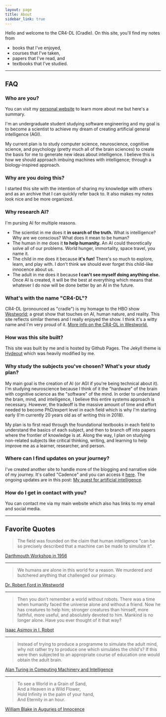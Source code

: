 ```yaml
---
layout: page
title: About
sidebar_link: true
---
```


Hello and welcome to the CR4-DL (Cradle). On this site, you'll find my notes from

- books that I've enjoyed,
- courses that I've taken,
- papers that I've read, and
- textbooks that I've studied.

---

## FAQ

### Who are you?

You can visit my [personal website](https://brianpho.com/) to learn more about me but here's a summary.

I'm an undergraduate student studying software engineering and my goal is to become a scientist to achieve my dream of creating artificial general intelligence (AGI).

My current plan is to study computer science, neuroscience, cognitive science, and psychology (pretty much all of the brain sciences) to create the basis for me to generate new ideas about intelligence. I believe this is how we should approach imbuing machines with intelligence; through a biology-inspired approach.

### Why are you doing this?

I started this site with the intention of sharing my knowledge with others and as
an archive that I can quickly refer back to. It also makes my notes look nice and be more organized.

### Why research AI?

I'm pursing AI for multiple reasons.

- The scientist in me does it **in search of the truth.** What is intelligence? Why are we conscious? What does it mean to be human?
- The human in me does it **to help humanity.** An AI could theoretically solve all of our problems. World hunger, immortality, space travel, you name it.
- The child in me does it because **it's fun!** There's so much to explore, learn, and play with. I don't think we should ever forget this child-like innocence about us.
- The adult in me does it because **I can't see myself doing anything else.** Once AI is created, it will be the best at everything which means that whatever I do now will be done better by an AI in the future.

### What's with the name "CR4-DL"?

CR4-DL (pronounced as "cradle") is my homage to the HBO show [Westworld](https://en.wikipedia.org/wiki/Westworld_(TV_series)); a great show that touches on AI, human nature, and reality. This site reflects similar themes and I really enjoyed the show. I think it's a witty name and I'm very proud of it. [More info on the CR4-DL in Westworld.](http://westworld.wikia.com/wiki/Cradle)

### How was this site built?

This site was built by me and is hosted by Github Pages. The Jekyll theme is [Hydeout](https://github.com/fongandrew/hydeout) which was heavily modified by me.

### Why study the subjects you've chosen? What's your study plan?

My main goal is the creation of AI (or AGI if you're being technical about it). I'm studying neuroscience because I think of it the "hardware" of the brain with cognitive science as the "software" of the mind. In order to understand the brain, mind, and intelligence, I believe this entire systems approach is necessary. However, the tradeoff is the massive amount of time and effort needed to become PhD/expert level in each field which is why I'm starting early (I'm currently 20 years old as of writing this in 2018).

My plan is to first read through the foundational textbooks in each field to understand the basics of each subject, and then to branch off into papers where the frontier of knowledge is at. Along the way, I plan on studying non-related subjects like critical thinking, writing, and learning to help improve me as a learner, researcher, and person.

### Where can I find updates on your journey?

I've created another site to handle more of the blogging and narrative side of my journey. It's called "Cadence" and you can access it [here](https://brianpho.com/Cadence/).
The ongoing updates are in this post: [My quest for artificial intelligence](https://brianpho.com/Cadence/2019/05/09/my-quest-for-artificial-intelligence.html).

### How do I get in contact with you?

You can contact me via my main website which also has links to my email and social media.

---

## Favorite Quotes

> The field was founded on the claim that human intelligence "can be so precisely described that a machine can be made to simulate it".

[Darthmouth Workshop in 1956](https://en.wikipedia.org/wiki/Dartmouth_workshop)

---

> We humans are alone in this world for a reason. We murdered and butchered anything that challenged our primacy.

[Dr. Robert Ford in Westworld](https://quotecatalog.com/quotes/tv/westworld/)

---

> Then you don't remember a world without robots. There was a time when humanity faced the universe alone and without a friend. Now he has creatures to help him; stronger creatures than himself, more faithful, more useful, and absolutely devoted to him. Mankind is no longer alone. Have you ever thought of it that way?

[Isaac Asimov in I, Robot](https://www.goodreads.com/book/show/41804.I_Robot)

---

> Instead of trying to produce a programme to simulate the adult mind, why not rather try to produce one which simulates the child's? If this were then subjected to an appropriate course of education one would obtain the adult brain.

[Alan Turing in Computing Machinery and Intelligence](https://www.csee.umbc.edu/courses/471/papers/turing.pdf)

---

> To see a World in a Grain of Sand,  
> And a Heaven in a Wild Flower,  
> Hold Infinity in the palm of your hand,  
> And Eternity in an hour.

[William Blake in Auguries of Innocence](https://www.poetryfoundation.org/poems/43650/auguries-of-innocence)
